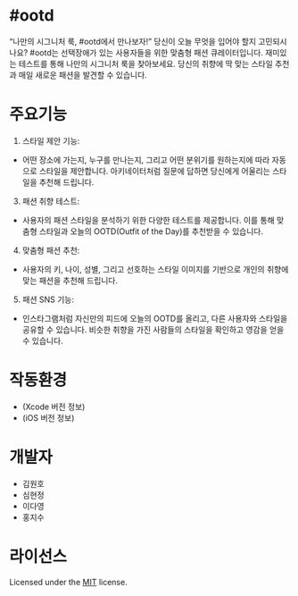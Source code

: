 # #ootd
“나만의 시그니처 룩, #ootd에서 만나보자!”
당신이 오늘 무엇을 입어야 할지 고민되시나요? #ootd는 선택장애가 있는 사용자들을 위한 맞춤형 패션 큐레이터입니다. 재미있는 테스트를 통해 나만의 시그니처 룩을 찾아보세요. 당신의 취향에 딱 맞는 스타일 추천과 매일 새로운 패션을 발견할 수 있습니다.

# 주요기능

1. 스타일 제안 기능:
- 어떤 장소에 가는지, 누구를 만나는지, 그리고 어떤 분위기를 원하는지에 따라 자동으로 스타일을 제안합니다. 아키네이터처럼 질문에 답하면 당신에게 어울리는 스타일을 추천해 드립니다.
3. 패션 취향 테스트:
- 사용자의 패션 스타일을 분석하기 위한 다양한 테스트를 제공합니다. 이를 통해 맞춤형 스타일과 오늘의 OOTD(Outfit of the Day)를 추천받을 수 있습니다.
4. 맞춤형 패션 추천:
- 사용자의 키, 나이, 성별, 그리고 선호하는 스타일 이미지를 기반으로 개인의 취향에 맞는 패션을 추천해 드립니다.
5. 패션 SNS 기능:
- 인스타그램처럼 자신만의 피드에 오늘의 OOTD를 올리고, 다른 사용자와 스타일을 공유할 수 있습니다. 비슷한 취향을 가진 사람들의 스타일을 확인하고 영감을 얻을 수 있습니다.

# 작동환경
- (Xcode 버전 정보)
- (iOS 버전 정보)

# 개발자
- 김원호
- 심현정
- 이다영
- 홍지수

# 라이선스
Licensed under the [MIT](LICENSE) license.
